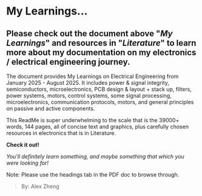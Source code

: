 # **My Learnings...**

## Please check out the document above "_My Learnings_" and resources in "_Literature_" to learn more about my documentation on my electronics / electrical engineering journey.

The document provides My Learnings on Electrical Engineering from January 2025 - August 2025. It includes power & signal integrity, semiconductors, microelectronics,  PCB design & layout + stack up, filters, power systems, motors, control systems, some signal processing, microelectronics, communication protocols, motors, and general principles on passive and active components.

This ReadMe is super underwhelming to the scale that is the 39000+ words, 144 pages, all of concise text and graphics, plus carefully chosen resources in electronics that is in Literature. 

**Check it out!** 

_You'll definitely learn something, and maybe something that which you were looking for!_

Note: Please use the headings tab in the PDF doc to browse through.

> By: Alex Zheng
